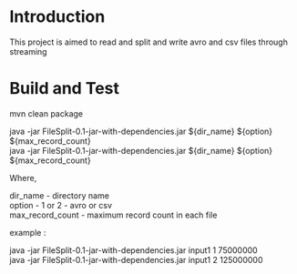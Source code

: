 # Introduction 

This project is aimed to read and split and write avro and csv  files through streaming


# Build and Test

mvn clean package

java -jar FileSplit-0.1-jar-with-dependencies.jar ${dir_name} ${option}  ${max_record_count} </br>
java -jar FileSplit-0.1-jar-with-dependencies.jar ${dir_name} ${option}  ${max_record_count} </br>

Where,

dir_name - directory name </br>
option - 1 or 2 - avro or csv </br>
max_record_count - maximum record count in each file </br>

example :

java -jar FileSplit-0.1-jar-with-dependencies.jar input1 1  75000000 </br>
java -jar FileSplit-0.1-jar-with-dependencies.jar input1 2  125000000 </br>


